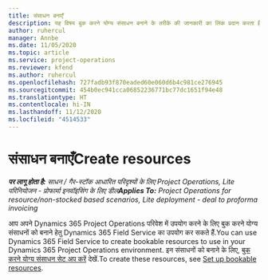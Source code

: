```yaml
---
title: संसाधन बनाएँ
description: यह विषय बुक करने योग्य संसाधन बनाने के तरीके की जानकारी का लिंक प्रदान करता है.
author: ruhercul
manager: Annbe
ms.date: 11/05/2020
ms.topic: article
ms.service: project-operations
ms.reviewer: kfend
ms.author: ruhercul
ms.openlocfilehash: 727fadb93f870eaded60e060d6b4c981ce276945
ms.sourcegitcommit: 454b0ec941cca06852236771bc77dc1651f94e48
ms.translationtype: HT
ms.contentlocale: hi-IN
ms.lasthandoff: 11/12/2020
ms.locfileid: "4514533"
---
```

# <a name="create-resources"></a><span data-ttu-id="cbb77-103">संसाधन बनाएँ</span><span class="sxs-lookup"><span data-stu-id="cbb77-103">Create resources</span></span>

<span data-ttu-id="cbb77-104">_**पर लागू होता है:** साधन / गैर-स्टॉक आधारित परिदृश्यों के लिए Project Operations, Lite परिनियोजन - प्रोफार्मा इनवॉइसिंग के लिए डील_</span><span class="sxs-lookup"><span data-stu-id="cbb77-104">_**Applies To:** Project Operations for resource/non-stocked based scenarios, Lite deployment - deal to proforma invoicing_</span></span>

<span data-ttu-id="cbb77-105">आप अपने Dynamics 365 Project Operations परिवेश में उपयोग करने के लिए बुक करने योग्य संसाधनों को बनाने हेतु Dynamics 365 Field Service का उपयोग कर सकते हैं.</span><span class="sxs-lookup"><span data-stu-id="cbb77-105">You can use Dynamics 365 Field Service to create bookable resources to use in your Dynamics 365 Project Operations environment.</span></span> <span data-ttu-id="cbb77-106">इन संसाधनों को बनाने के लिए, [बुक करने योग्य संसाधन सेट अप करें](https://docs.microsoft.com/dynamics365/field-service/set-up-bookable-resources) देखें.</span><span class="sxs-lookup"><span data-stu-id="cbb77-106">To create these resources, see [Set up bookable resources](https://docs.microsoft.com/dynamics365/field-service/set-up-bookable-resources).</span></span>
